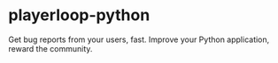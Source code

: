 # playerloop-python
Get bug reports from your users, fast. Improve your Python application, reward the community. 
